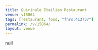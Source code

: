 ```yaml
---
title: Quirinale Itailian Restaurant
venue: v15864
tags: [restaurant, food, "fhrs:413737"]
permalink: /v/15864/
layout: venue
---
```

null